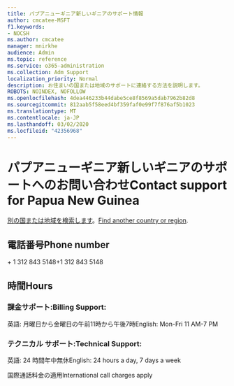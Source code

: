 ```yaml
---
title: パプアニューギニア新しいギニアのサポート情報
author: cmcatee-MSFT
f1.keywords:
- NOCSH
ms.author: cmcatee
manager: mnirkhe
audience: Admin
ms.topic: reference
ms.service: o365-administration
ms.collection: Adm_Support
localization_priority: Normal
description: お住まいの国または地域のサポートに連絡する方法を説明します。
ROBOTS: NOINDEX, NOFOLLOW
ms.openlocfilehash: 4dea446233b44dabe5ce8f8569a5dab7962b82d8
ms.sourcegitcommit: 812aab5f58eed4bf359faf0e99f7f876af5b1023
ms.translationtype: MT
ms.contentlocale: ja-JP
ms.lasthandoff: 03/02/2020
ms.locfileid: "42356968"
---
```

# <a name="contact-support-for-papua-new-guinea"></a><span data-ttu-id="fc728-103">パプアニューギニア新しいギニアのサポートへのお問い合わせ</span><span class="sxs-lookup"><span data-stu-id="fc728-103">Contact support for Papua New Guinea</span></span>

<span data-ttu-id="fc728-104">[別の国または地域を検索します](../contact-support-for-business-products.md)。</span><span class="sxs-lookup"><span data-stu-id="fc728-104">[Find another country or region](../contact-support-for-business-products.md).</span></span>

## <a name="phone-number"></a><span data-ttu-id="fc728-105">電話番号</span><span class="sxs-lookup"><span data-stu-id="fc728-105">Phone number</span></span>
<span data-ttu-id="fc728-106">+ 1 312 843 5148</span><span class="sxs-lookup"><span data-stu-id="fc728-106">+1 312 843 5148</span></span>

## <a name="hours"></a><span data-ttu-id="fc728-107">時間</span><span class="sxs-lookup"><span data-stu-id="fc728-107">Hours</span></span>
### <a name="billing-support"></a><span data-ttu-id="fc728-108">課金サポート:</span><span class="sxs-lookup"><span data-stu-id="fc728-108">Billing Support:</span></span>

<span data-ttu-id="fc728-109">英語: 月曜日から金曜日の午前11時から午後7時</span><span class="sxs-lookup"><span data-stu-id="fc728-109">English: Mon-Fri 11 AM-7 PM</span></span>

### <a name="technical-support"></a><span data-ttu-id="fc728-110">テクニカル サポート:</span><span class="sxs-lookup"><span data-stu-id="fc728-110">Technical Support:</span></span>

<span data-ttu-id="fc728-111">英語: 24 時間年中無休</span><span class="sxs-lookup"><span data-stu-id="fc728-111">English: 24 hours a day, 7 days a week</span></span>

<span data-ttu-id="fc728-112">国際通話料金の適用</span><span class="sxs-lookup"><span data-stu-id="fc728-112">International call charges apply</span></span>
